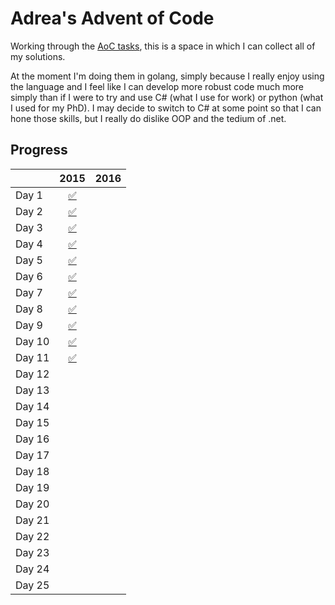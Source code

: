 # Adrea's Advent of Code

Working through the [AoC tasks](https://adventofcode.com), this is a space in which I can collect all of my solutions. 

At the moment I'm doing them in golang, simply because I really enjoy using the language and I feel like I can develop more robust code much more simply than if I were to try and use C# (what I use for work) or python (what I used for my PhD). I may decide to switch to C# at some point so that I can hone those skills, but I really do dislike OOP and the tedium of .net.

## Progress
| | 2015 | 2016 |
|:- |:-:|:-: |
| Day 1 | [:white_check_mark:](2015/01/README.md) | |
| Day 2 | [:white_check_mark:](2015/02/README.md) | |
| Day 3 | [:white_check_mark:](2015/03/README.md) | |
| Day 4 | [:white_check_mark:](2015/04/README.md) | |
| Day 5 | [:white_check_mark:](2015/05/README.md) | |
| Day 6 | [:white_check_mark:](2015/06/README.md) | |
| Day 7 | [:white_check_mark:](2015/07/README.md) | |
| Day 8 | [:white_check_mark:](2015/08/README.md) | |
| Day 9 | [:white_check_mark:](2015/09/README.md) | |
| Day 10 | [:white_check_mark:](2015/10/README.md) | |
| Day 11 | [:white_check_mark:](2015/11/README.md) | |
| Day 12 |  | |
| Day 13 |  | |
| Day 14 |  | |
| Day 15 |  | |
| Day 16 |  | |
| Day 17 |  | |
| Day 18 |  | |
| Day 19 |  | |
| Day 20 |  | |
| Day 21 |  | |
| Day 22 |  | |
| Day 23 |  | |
| Day 24 |  | |
| Day 25 |  |  |